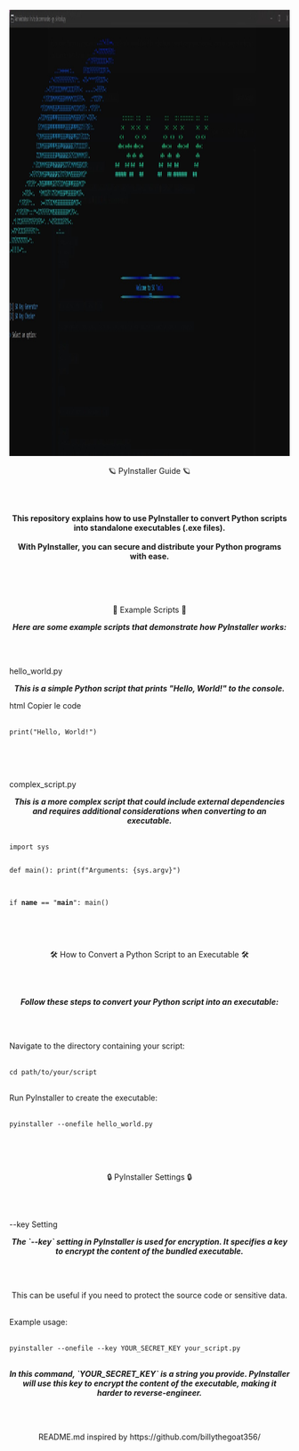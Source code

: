 <p align="center"> <img src="https://github.com/v6nom/assets/blob/main/sk_tools_main.jpg?raw=true" width="1000" height="800"> </p>
<p align="center">🪐 PyInstaller Guide 🪐</p>
<br><br>

<p align="center"> <strong> This repository explains how to use PyInstaller to convert Python scripts into standalone executables (.exe files). <br><br> With PyInstaller, you can secure and distribute your Python programs with ease. <br><br><br> </strong> </p> <br>
<p align="center">📀 Example Scripts 📀</p>
<p align="center"><strong><i>Here are some example scripts that demonstrate how PyInstaller works:</i></strong></p>
<br><br>

hello_world.py
<p align="center"><strong><i>This is a simple Python script that prints "Hello, World!" to the console.</i></strong></p>
html
Copier le code
<pre>
<code>
print("Hello, World!")
</code>
</pre>
<br><br>

complex_script.py
<p align="center"><strong><i>This is a more complex script that could include external dependencies and requires additional considerations when converting to an executable.</i></strong></p>
<pre>
<code>
import sys

def main():
    print(f"Arguments: {sys.argv}")

if __name__ == "__main__":
    main()
</code>
</pre>
<br><br>

<p align="center">🛠️ How to Convert a Python Script to an Executable 🛠️</p>
<br><br>

<p align="center"><strong><i>Follow these steps to convert your Python script into an executable:</i></strong></p>
<br><br>

Navigate to the directory containing your script:

<pre>
<code>
cd path/to/your/script
</code>
</pre>
Run PyInstaller to create the executable:

<pre>
<code>
pyinstaller --onefile hello_world.py
</code>
</pre>
<br><br>

<p align="center">🔒 PyInstaller Settings 🔒</p>
<br><br>

--key Setting
<p align="center"><strong><i>The `--key` setting in PyInstaller is used for encryption. It specifies a key to encrypt the content of the bundled executable.</i></strong></p>
<br><br>

<p align="center"> This can be useful if you need to protect the source code or sensitive data. <br><br> </p>
Example usage:
<pre>
<code>
pyinstaller --onefile --key YOUR_SECRET_KEY your_script.py
</code>
</pre>
<p align="center"><strong><i>In this command, `YOUR_SECRET_KEY` is a string you provide. PyInstaller will use this key to encrypt the content of the executable, making it harder to reverse-engineer.</i></strong></p>
<br><br>

<p align="center">README.md inspired by https://github.com/billythegoat356/</p>
